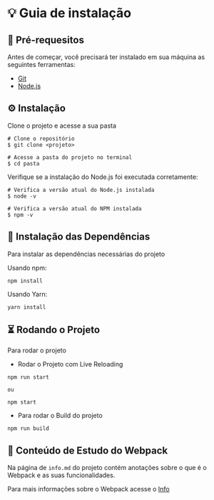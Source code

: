 # 💡 Guia de instalação

## 📌 Pré-requesitos

Antes de começar, você precisará ter instalado em sua máquina as seguintes ferramentas:

- [Git](https://git-scm.com)
- [Node.js](https://nodejs.org/en/)

## ⚙️ Instalação

Clone o projeto e acesse a sua pasta

```
# Clone o repositório
$ git clone <projeto>

# Acesse a pasta do projeto no terminal
$ cd pasta
```

Verifique se a instalação do Node.js foi executada corretamente:

```
# Verifica a versão atual do Node.js instalada
$ node -v

# Verifica a versão atual do NPM instalada
$ npm -v
```

## 🔮 Instalação das Dependências

Para instalar as dependências necessárias do projeto

Usando npm:

```
npm install
```

Usando Yarn:

```
yarn install
```

## ⏳ Rodando o Projeto

Para rodar o projeto

- Rodar o Projeto com Live Reloading

```
npm run start

ou

npm start
```

- Para rodar o Build do projeto

```
npm run build
```

## 📄 Conteúdo de Estudo do Webpack

Na página de `info.md` do projeto contém anotações sobre o que é o Webpack e as suas funcionalidades.

Para mais informações sobre o Webpack acesse o [Info](https://github.com/IzabellaLoyse/webpack-config/blob/main/info.md)

